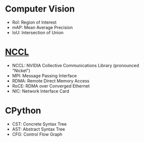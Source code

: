 # Computer Vision

- RoI: Region of Interest
- mAP: Mean Average Precision
- IoU: Intersection of Union

# [NCCL](https://docs.nvidia.com/deeplearning/nccl/user-guide/docs/index.html)

- NCCL: NVIDIA Collective Communications Library (pronounced "Nickel")
- MPI: Message Passing Interface
- RDMA: Remote Direct Memory Access
- RoCE: RDMA over Converged Ethernet
- NIC: Network Interface Card

# CPython

- CST: Concrete Syntax Tree
- AST: Abstract Syntax Tree
- CFG: Control Flow Graph
